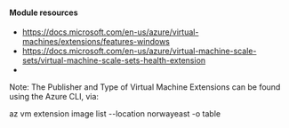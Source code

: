 

#### Module resources

* https://docs.microsoft.com/en-us/azure/virtual-machines/extensions/features-windows
* https://docs.microsoft.com/en-us/azure/virtual-machine-scale-sets/virtual-machine-scale-sets-health-extension
* 

Note:
The Publisher and Type of Virtual Machine Extensions can be found using the Azure CLI, via:

az vm extension image list --location norwayeast -o table